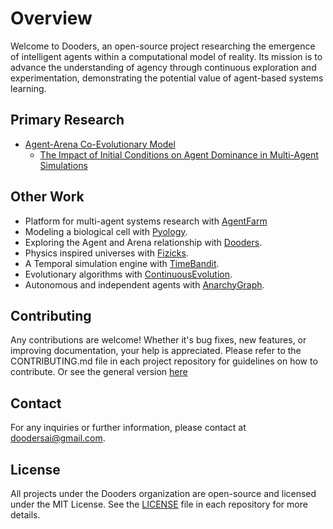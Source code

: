 # Overview

Welcome to Dooders, an open-source project researching the emergence of intelligent agents within a computational model of reality. Its mission is to advance the understanding of agency through continuous exploration and experimentation, demonstrating the potential value of agent-based systems learning.

## Primary Research
* [Agent-Arena Co-Evolutionary Model](https://rememberization.substack.com/p/out-with-training-in-with-emergence)
  * [The Impact of Initial Conditions on Agent Dominance in Multi-Agent Simulations](https://github.com/Dooders/AgentFarm/blob/main/docs/experiments/one_of_a_kind/Findings.md)

## Other Work

- Platform for multi-agent systems research with [AgentFarm](https://github.com/Dooders/AgentFarm)
- Modeling a biological cell with [Pyology](https://github.com/Dooders/Pyology).
- Exploring the Agent and Arena relationship with [Dooders](https://github.com/Dooders/Dooders).
- Physics inspired universes with [Fizicks](https://github.com/Dooders/Fizicks).
- A Temporal simulation engine with [TimeBandit](https://github.com/Dooders/TimeBandit).
- Evolutionary algorithms with [ContinuousEvolution](https://github.com/Dooders/ContinuousEvolution).
- Autonomous and independent agents with [AnarchyGraph](https://github.com/Dooders/AnarchyGraph).

## Contributing

Any contributions are welcome! Whether it's bug fixes, new features, or improving documentation, your help is appreciated. Please refer to the CONTRIBUTING.md file in each project repository for guidelines on how to contribute. Or see the general version [here](https://github.com/Dooders/.github/blob/main/CONTRIBUTING.md)

## Contact

For any inquiries or further information, please contact at doodersai@gmail.com.

## License

All projects under the Dooders organization are open-source and licensed under the MIT License. See the [LICENSE](https://github.com/Dooders/.github/blob/main/LICENSE) file in each repository for more details.



